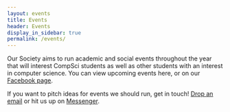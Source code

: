 ```yaml
---
layout: events
title: Events
header: Events
display_in_sidebar: true
permalink: /events/
---
```


Our Society aims to run academic and social events throughout the year that will interest CompSci students as well as other students with an interest in computer science. You can view upcoming events here, or on our [Facebook page](https://facebook.com/ComputingSoc).

If you want to pitch ideas for events we should run, get in touch! [Drop an email](mailto:ussu.computing@surrey.ac.uk) or hit us up on [Messenger](https://m.me/ComputingSoc).

<div class='embedsocial-album' data-ref="ac7bfdd6c07991c03e3464204008753f4059ab0d"></div><script>(function(d, s, id){var js; if (d.getElementById(id)) {return;} js = d.createElement(s); js.id = id; js.src = "https://embedsocial.com/embedscript/ei.js"; d.getElementsByTagName("head")[0].appendChild(js);}(document, "script", "EmbedSocialScript"));</script>
